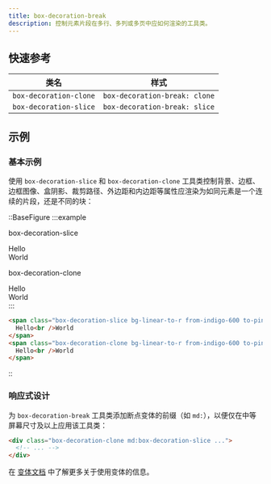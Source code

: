```yaml
---
title: box-decoration-break
description: 控制元素片段在多行、多列或多页中应如何渲染的工具类。
---
```


## 快速参考

| 类名                  | 样式                         |
| --------------------- | ---------------------------- |
| `box-decoration-clone` | `box-decoration-break: clone` |
| `box-decoration-slice` | `box-decoration-break: slice` |

## 示例

### 基本示例

使用 `box-decoration-slice` 和 `box-decoration-clone` 工具类控制背景、边框、边框图像、盒阴影、裁剪路径、外边距和内边距等属性应渲染为如同元素是一个连续的片段，还是不同的块：

::BaseFigure
:::example
<div class="grid grid-cols-1 gap-10 px-10 font-mono font-bold sm:grid-cols-2">
  <div class="flex flex-col">
    <p class="mb-3 font-mono text-xs font-medium text-gray-500 dark:text-gray-400">box-decoration-slice</p>
    <div class="font-sans text-5xl leading-none font-extrabold tracking-tight">
      <span class="bg-linear-to-r from-indigo-600 to-pink-500 box-decoration-slice px-2 leading-[3.5rem] text-white">
        Hello
        <br />
        World
      </span>
    </div>
  </div>
  <div class="flex flex-col">
    <p class="mb-3 font-mono text-xs font-medium text-gray-500 dark:text-gray-400">box-decoration-clone</p>
    <div class="font-sans text-5xl leading-none font-extrabold tracking-tight">
      <span class="bg-linear-to-r from-indigo-600 to-pink-500 box-decoration-clone px-2 leading-[3.5rem] text-white">
        Hello
        <br />
        World
      </span>
    </div>
  </div>
</div>
:::

```html
<span class="box-decoration-slice bg-linear-to-r from-indigo-600 to-pink-500 px-2 text-white ...">
  Hello<br />World
</span>
<span class="box-decoration-clone bg-linear-to-r from-indigo-600 to-pink-500 px-2 text-white ...">
  Hello<br />World
</span>
```
::

### 响应式设计

为 `box-decoration-break` 工具类添加断点变体的前缀（如 `md:`），以便仅在中等屏幕尺寸及以上应用该工具类：

```html
<div class="box-decoration-clone md:box-decoration-slice ...">
  <!-- ... -->
</div>
```

在 [变体文档](https://tailwindcss.com/docs/responsive-design) 中了解更多关于使用变体的信息。
